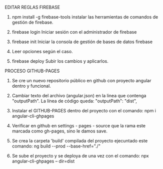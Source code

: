 
EDITAR REGLAS FIREBASE
1. npm install -g firebase-tools
   instalar las herramientas de comandos de gestión de firebase.

2. firebase login
   Iniciar sesión con el administrador de firebase

3. firebase init
   Iniciar la consola de gestión de bases de datos firebase

4. Leer opciones según el caso.

5. firebase deploy
   Subir los cambios y aplicarlos.


PROCESO GITHUB-PAGES
1. Se cre un nuevo repositorio público en github con proyecto angular dentro y funcional.

2. Cambiar texto del archivo (angular.json) en la linea que contenga "outputPath". La línea de código queda:
   "outputPath": "dist",

3. Instalar el GITHUB-PAGES dentro del proyecto con el comando:
   npm i angular-cli-ghpages

4. Verificar en github en settings - pages - source que la rama este marcada como gh-pages, sino le damos save.

5. Se crea la carpeta 'build' compilada del proyecto ejecuntado este comando:
   ng build --prod --base-href="./"

6. Se sube el proyecto y se deploya de una vez con el comando:
   npx angular-cli-ghpages – dir=dist

